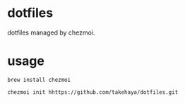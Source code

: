 # dotfiles
dotfiles managed by chezmoi.

# usage
```shell
brew install chezmoi

chezmoi init hhttps://github.com/takehaya/dotfiles.git
```